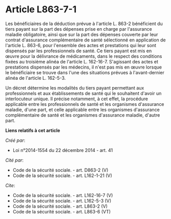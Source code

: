 # Article L863-7-1

Les bénéficiaires de la déduction prévue à l'article L. 863-2 bénéficient du tiers payant sur la part des dépenses prise en
charge par l'assurance maladie obligatoire, ainsi que sur la part des dépenses couverte par leur contrat d'assurance
complémentaire de santé sélectionné en application de l'article L. 863-6, pour l'ensemble des actes et prestations qui leur
sont dispensés par les professionnels de santé. Ce tiers payant est mis en œuvre pour la délivrance de médicaments, dans le
respect des conditions fixées au troisième alinéa de l'article L. 162-16-7. S'agissant des actes et prestations dispensés par
les médecins, il n'est pas mis en œuvre lorsque le bénéficiaire se trouve dans l'une des situations prévues à l'avant-dernier
alinéa de l'article L. 162-5-3. 

Un décret détermine les modalités du tiers payant permettant aux professionnels et aux établissements de santé qui le
souhaitent d'avoir un interlocuteur unique. Il précise notamment, à cet effet, la procédure applicable entre les
professionnels de santé et les organismes d'assurance maladie, d'une part, et celle applicable entre les organismes
d'assurance complémentaire de santé et les organismes d'assurance maladie, d'autre part.

**Liens relatifs à cet article**

_Créé par_:

  - Loi n°2014-1554 du 22 décembre 2014 - art. 41

_Cité par_:

  - Code de la sécurité sociale. - art. D863-2 (V)
  - Code de la sécurité sociale. - art. L162-1-21 (V)

_Cite_:

  - Code de la sécurité sociale. - art. L162-16-7 (V)
  - Code de la sécurité sociale. - art. L162-5-3 (V)
  - Code de la sécurité sociale. - art. L863-2 (V)
  - Code de la sécurité sociale. - art. L863-6 (VT)
